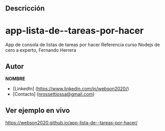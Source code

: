 
## Descricción

# app-lista-de--tareas-por-hacer
App de consola de listas de tareas por hacer
Referencia curso Nodejs de cero a experto, Fernando Herrera




## Autor
**NOMBRE**


* [LinkedIn] (https://www.linkedin.com/in/webson2020/)
* [Contacto] (nrossettiossa@gmail.com)



## Ver ejemplo en vivo
 https://webson2020.github.io/app-lista-de--tareas-por-hacer/




